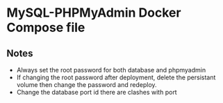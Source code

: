 # MySQL-PHPMyAdmin Docker Compose file

## Notes

- Always set the root password for both database and phpmyadmin
- If changing the root password after deployment, delete the persistant volume then change the password and redeploy.
- Change the database port id there are clashes with port
